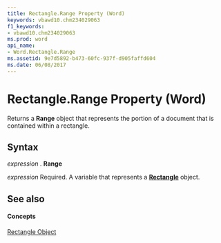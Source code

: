 ```yaml
---
title: Rectangle.Range Property (Word)
keywords: vbawd10.chm234029063
f1_keywords:
- vbawd10.chm234029063
ms.prod: word
api_name:
- Word.Rectangle.Range
ms.assetid: 9e7d5892-b473-60fc-937f-d905faffd604
ms.date: 06/08/2017
---
```



# Rectangle.Range Property (Word)

Returns a  **Range** object that represents the portion of a document that is contained within a rectangle.


## Syntax

 _expression_ . **Range**

 _expression_ Required. A variable that represents a **[Rectangle](Word.Rectangle.md)** object.


## See also


#### Concepts


[Rectangle Object](Word.Rectangle.md)

